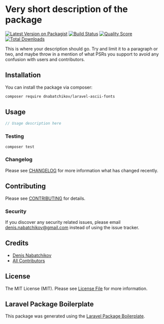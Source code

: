 # Very short description of the package

[![Latest Version on Packagist](https://img.shields.io/packagist/v/dnabatchikov/laravel-ascii-fonts.svg?style=flat-square)](https://packagist.org/packages/dnabatchikov/laravel-ascii-fonts)
[![Build Status](https://img.shields.io/travis/dnabatchikov/laravel-ascii-fonts/master.svg?style=flat-square)](https://travis-ci.org/dnabatchikov/laravel-ascii-fonts)
[![Quality Score](https://img.shields.io/scrutinizer/g/dnabatchikov/laravel-ascii-fonts.svg?style=flat-square)](https://scrutinizer-ci.com/g/dnabatchikov/laravel-ascii-fonts)
[![Total Downloads](https://img.shields.io/packagist/dt/dnabatchikov/laravel-ascii-fonts.svg?style=flat-square)](https://packagist.org/packages/dnabatchikov/laravel-ascii-fonts)

This is where your description should go. Try and limit it to a paragraph or two, and maybe throw in a mention of what PSRs you support to avoid any confusion with users and contributors.

## Installation

You can install the package via composer:

```bash
composer require dnabatchikov/laravel-ascii-fonts
```

## Usage

``` php
// Usage description here
```

### Testing

``` bash
composer test
```

### Changelog

Please see [CHANGELOG](CHANGELOG.md) for more information what has changed recently.

## Contributing

Please see [CONTRIBUTING](CONTRIBUTING.md) for details.

### Security

If you discover any security related issues, please email denis.nabatchikov@gmail.com instead of using the issue tracker.

## Credits

- [Denis Nabatchikov](https://github.com/dnabatchikov)
- [All Contributors](../../contributors)

## License

The MIT License (MIT). Please see [License File](LICENSE.md) for more information.

## Laravel Package Boilerplate

This package was generated using the [Laravel Package Boilerplate](https://laravelpackageboilerplate.com).